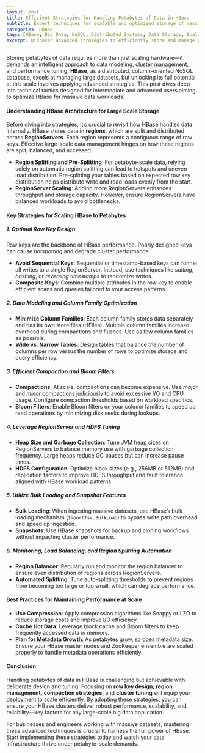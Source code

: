 ```yaml
---
layout: post
title: Efficient Strategies for Handling Petabytes of Data in HBase
subtitle: Expert techniques for scalable and optimized storage of massive datasets in HBase
categories: HBase
tags: [HBase, Big Data, NoSQL, Distributed Systems, Data Storage, Scalability, Hadoop]
excerpt: Discover advanced strategies to efficiently store and manage petabytes of data in HBase, focusing on scalability, performance optimization, and best practices for large-scale deployments.
---
```

Storing petabytes of data requires more than just scaling hardware—it demands an intelligent approach to data modeling, cluster management, and performance tuning. **HBase**, as a distributed, column-oriented NoSQL database, excels at managing large datasets, but unlocking its full potential at this scale involves applying advanced strategies. This post dives deep into technical tactics designed for intermediate and advanced users aiming to optimize HBase for massive data workloads.

#### Understanding HBase Architecture for Large Scale Storage

Before diving into strategies, it’s crucial to revisit how HBase handles data internally. HBase stores data in **regions**, which are split and distributed across **RegionServers**. Each region represents a contiguous range of row keys. Effective large-scale data management hinges on how these regions are split, balanced, and accessed.

- **Region Splitting and Pre-Splitting**: For petabyte-scale data, relying solely on automatic region splitting can lead to hotspots and uneven load distribution. Pre-splitting your tables based on expected row key distribution helps distribute write and read loads evenly from the start.
- **RegionServer Scaling**: Adding more RegionServers enhances throughput and storage capacity. However, ensure RegionServers have balanced workloads to avoid bottlenecks.

#### Key Strategies for Scaling HBase to Petabytes

##### 1. Optimal Row Key Design

Row keys are the backbone of HBase performance. Poorly designed keys can cause *hotspotting* and degrade cluster performance.

- **Avoid Sequential Keys**: Sequential or timestamp-based keys can funnel all writes to a single RegionServer. Instead, use techniques like *salting*, *hashing*, or *reversing timestamps* to randomize writes.
- **Composite Keys**: Combine multiple attributes in the row key to enable efficient scans and queries tailored to your access patterns.

##### 2. Data Modeling and Column Family Optimization

- **Minimize Column Families**: Each column family stores data separately and has its own store files (HFiles). Multiple column families increase overhead during compactions and flushes. Use as few column families as possible.
- **Wide vs. Narrow Tables**: Design tables that balance the number of columns per row versus the number of rows to optimize storage and query efficiency.

##### 3. Efficient Compaction and Bloom Filters

- **Compactions**: At scale, compactions can become expensive. Use *major* and *minor* compactions judiciously to avoid excessive I/O and CPU usage. Configure compaction thresholds based on workload specifics.
- **Bloom Filters**: Enable Bloom filters on your column families to speed up read operations by minimizing disk seeks during lookups.

##### 4. Leverage RegionServer and HDFS Tuning

- **Heap Size and Garbage Collection**: Tune JVM heap sizes on RegionServers to balance memory use with garbage collection frequency. Large heaps reduce GC pauses but can increase pause times.
- **HDFS Configuration**: Optimize block sizes (e.g., 256MB or 512MB) and replication factors to improve HDFS throughput and fault tolerance aligned with HBase workload patterns.
  
##### 5. Utilize Bulk Loading and Snapshot Features

- **Bulk Loading**: When ingesting massive datasets, use HBase’s bulk loading mechanism (`ImportTsv`, `BulkLoad`) to bypass write path overhead and speed up ingestion.
- **Snapshots**: Use HBase snapshots for backup and cloning workflows without impacting cluster performance.

##### 6. Monitoring, Load Balancing, and Region Splitting Automation

- **Region Balancer**: Regularly run and monitor the region balancer to ensure even distribution of regions across RegionServers.
- **Automated Splitting**: Tune auto-splitting thresholds to prevent regions from becoming too large or too small, which can degrade performance.

#### Best Practices for Maintaining Performance at Scale

- **Use Compression**: Apply compression algorithms like Snappy or LZO to reduce storage costs and improve I/O efficiency.
- **Cache Hot Data**: Leverage block cache and Bloom filters to keep frequently accessed data in memory.
- **Plan for Metadata Growth**: As petabytes grow, so does metadata size. Ensure your HBase master nodes and ZooKeeper ensemble are scaled properly to handle metadata operations efficiently.

#### Conclusion

Handling petabytes of data in HBase is challenging but achievable with deliberate design and tuning. Focusing on **row key design**, **region management**, **compaction strategies**, and **cluster tuning** will equip your deployment to scale efficiently. By adopting these strategies, you can ensure your HBase clusters deliver robust performance, scalability, and reliability—key factors for any large-scale big data application.

For businesses and engineers working with massive datasets, mastering these advanced techniques is crucial to harness the full power of HBase. Start implementing these strategies today and watch your data infrastructure thrive under petabyte-scale demands.
